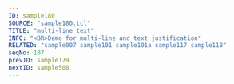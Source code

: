 ```yaml
---
ID: sample180
SOURCE: "sample180.tcl"
TITLE: "multi-line text"
INFO: "<BR>Demo for multi-line and text justification"
RELATED: "sample007 sample101 sample101a sample117 sample118"
seqNo: 107
prevID: sample179
nextID: sample500
---
```

